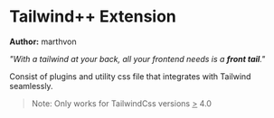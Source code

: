 
# Tailwind++ Extension

**Author:** marthvon

*"With a tailwind at your back, all your frontend needs is a **front tail**."*

Consist of plugins and utility css file that integrates with Tailwind seamlessly.

> Note: Only works for TailwindCss versions <u>></u> 4.0